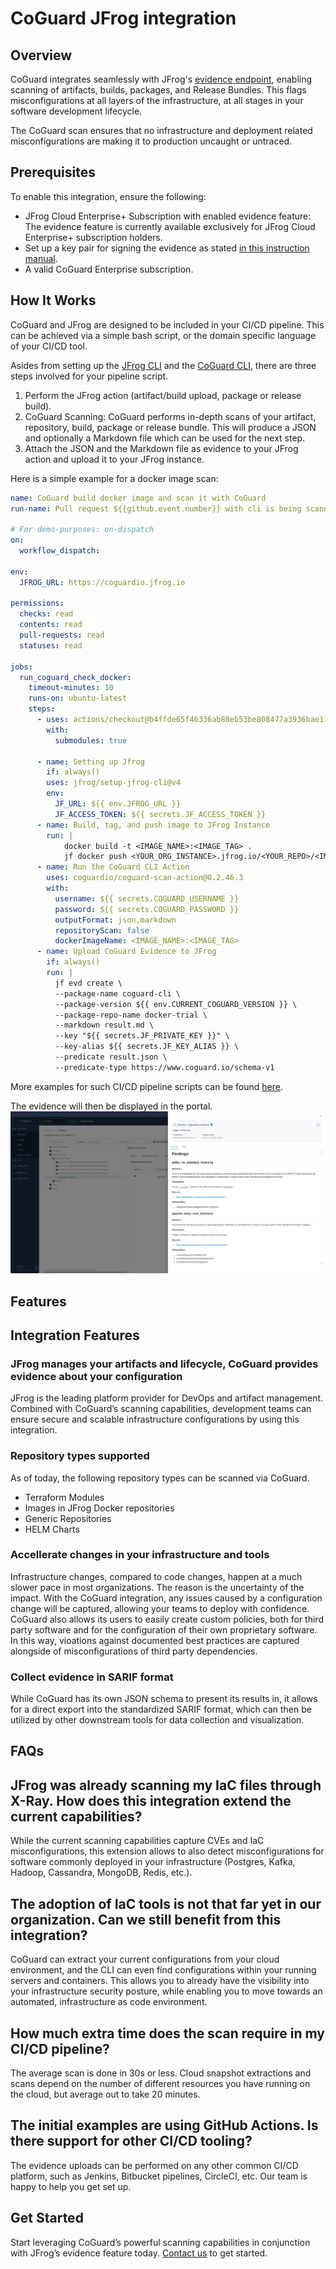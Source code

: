 # CoGuard JFrog integration

## Overview

CoGuard integrates seamlessly with JFrog's [evidence
endpoint](https://jfrog.com/blog/evidence-collection-with-jfrog/),
enabling scanning of artifacts, builds, packages, and Release Bundles.
This flags misconfigurations at all layers of the infrastructure, at all
stages in your software development lifecycle.

The CoGuard scan ensures that no infrastructure and deployment related
misconfigurations are making it to production uncaught or untraced.

## Prerequisites

To enable this integration, ensure the following:

- JFrog Cloud Enterprise+ Subscription with enabled evidence feature:
  The evidence feature is
  currently available exclusively for JFrog Cloud Enterprise+
  subscription holders.
- Set up a key pair for signing the evidence as stated
  [in this instruction manual](https://github.com/jfrog/Evidence-Examples).
- A valid CoGuard Enterprise subscription.

## How It Works

CoGuard and JFrog are designed to be included in your CI/CD pipeline. This can
be achieved via a simple bash script, or the domain specific language of your
CI/CD tool.

Asides from setting up the [JFrog CLI](https://github.com/marketplace/actions/setup-jfrog-cli)
and the [CoGuard CLI](https://github.com/marketplace/actions/coguard-scan-action),
there are three steps involved for your pipeline script.

1. Perform the JFrog action (artifact/build upload, package or release build).
2. CoGuard Scanning: CoGuard performs in-depth scans of your artifact,
   repository, build, package or release bundle. This will produce a JSON and
   optionally a Markdown file which can be used for the next step.
3. Attach the JSON and the Markdown file as evidence to your JFrog action and
   upload it to your JFrog instance.

Here is a simple example for a docker image scan:

```yaml
name: CoGuard build docker image and scan it with CoGuard
run-name: Pull request ${{github.event.number}} with cli is being scanned for misconfigs for a built docker-image

# For demo-purposes: on-dispatch
on:
  workflow_dispatch:

env:
  JFROG_URL: https://coguardio.jfrog.io

permissions:
  checks: read
  contents: read
  pull-requests: read
  statuses: read

jobs:
  run_coguard_check_docker:
    timeout-minutes: 10
    runs-on: ubuntu-latest
    steps:
      - uses: actions/checkout@b4ffde65f46336ab88eb53be808477a3936bae11
        with:
          submodules: true

      - name: Setting up Jfrog
        if: always()
        uses: jfrog/setup-jfrog-cli@v4
        env:
          JF_URL: ${{ env.JFROG_URL }}
          JF_ACCESS_TOKEN: ${{ secrets.JF_ACCESS_TOKEN }}
      - name: Build, tag, and push image to JFrog Instance
        run: |
            docker build -t <IMAGE_NAME>:<IMAGE_TAG> .
            jf docker push <YOUR_ORG_INSTANCE>.jfrog.io/<YOUR_REPO>/<IMAGE_NAME>:<IMAGE_TAG>
      - name: Run the CoGuard CLI Action
        uses: coguardio/coguard-scan-action@0.2.46.3
        with:
          username: ${{ secrets.COGUARD_USERNAME }}
          password: ${{ secrets.COGUARD_PASSWORD }}
          outputFormat: json,markdown
          repositoryScan: false
          dockerImageName: <IMAGE_NAME>:<IMAGE_TAG>
      - name: Upload CoGuard Evidence to JFrog
        if: always()
        run: |
          jf evd create \
          --package-name coguard-cli \
          --package-version ${{ env.CURRENT_COGUARD_VERSION }} \
          --package-repo-name docker-trial \
          --markdown result.md \
          --key "${{ secrets.JF_PRIVATE_KEY }}" \
          --key-alias ${{ secrets.JF_KEY_ALIAS }} \
          --predicate result.json \
          --predicate-type https://www.coguard.io/schema-v1
```

More examples for such CI/CD pipeline scripts can be found [here](./jfrog_examples).

The evidence will then be displayed in the portal.
![](./jfrog_coguard_evidence_screenshot.png)

## Features

## Integration Features

### JFrog manages your artifacts and lifecycle, CoGuard provides evidence about your configuration

JFrog is the leading platform provider for DevOps and artifact management. Combined
with CoGuard’s scanning capabilities, development teams can ensure secure and
scalable infrastructure configurations by using this integration.

### Repository types supported

As of today, the following repository types can be scanned via CoGuard.

- Terraform Modules
- Images in JFrog Docker repositories
- Generic Repositories
- HELM Charts

### Accellerate changes in your infrastructure and tools

Infrastructure changes, compared to code changes, happen at a much
slower pace in most organizations. The reason is the uncertainty of
the impact. With the CoGuard integration, any issues caused by a
configuration change will be captured, allowing your teams to deploy
with confidence.  CoGuard also allows its users to easily create
custom policies, both for third party software and for the
configuration of their own proprietary software.  In this way,
vioations against documented best practices are captured alongside of
misconfigurations of third party dependencies.

### Collect evidence in SARIF format

While CoGuard has its own JSON schema to present its results in, it allows
for a direct export into the standardized SARIF format, which can then be
utilized by other downstream tools for data collection and visualization.

## FAQs

## JFrog was already scanning my IaC files through X-Ray. How does this integration extend the current capabilities?

While the current scanning capabilities capture CVEs and IaC misconfigurations,
this extension allows to also detect misconfigurations for software commonly deployed
in your infrastructure (Postgres, Kafka, Hadoop, Cassandra, MongoDB, Redis, etc.).

## The adoption of IaC tools is not that far yet in our organization. Can we still benefit from this integration?

CoGuard can extract your current configurations from your cloud
environment, and the CLI can even find configurations within your
running servers and containers. This allows you to already have the
visibility into your infrastructure security posture, while enabling
you to move towards an automated, infrastructure as code environment.

## How much extra time does the scan require in my CI/CD pipeline?

The average scan is done in 30s or less. Cloud snapshot extractions
and scans depend on the number of different resources you have running
on the cloud, but average out to take 20 minutes.

## The initial examples are using GitHub Actions. Is there support for other CI/CD tooling?

The evidence uploads can be performed on any other common CI/CD
platform, such as Jenkins, Bitbucket pipelines, CircleCI, etc. Our
team is happy to help you get set up.

## Get Started

Start leveraging CoGuard’s powerful scanning capabilities in
conjunction with JFrog’s evidence feature today.
[Contact us](mailto:info@coguard.io) to get
started.
